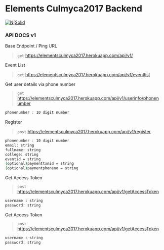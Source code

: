 # Elements Culmyca2017 Backend

[![N|Solid](http://manan.tech/images/index.png)](http://manan.tech)


### API DOCS v1

Base Endpoint / Ping URL

> `get` https://elementsculmyca2017.herokuapp.com/api/v1/

Event List

> `get` https://elementsculmyca2017.herokuapp.com/api/v1/eventlist

Get user details via phone number

> `get` https://elementsculmyca2017.herokuapp.com/api/v1/userinfo/phonenumber

```sh
phonenumber : 10 digit number
```
Register 

> `post` https://elementsculmyca2017.herokuapp.com/api/v1/register

```sh
phonenumber : 10 digit number
email: string
fullname: string
college: string
eventid = string
(optional)paymenttxnid = string
(optional)paymentphoneno = string
```
Get Access Token

> `post` https://elementsculmyca2017.herokuapp.com/api/v1/getAccessToken

```sh
username : string
password: string
```

Get Access Token

> `post` https://elementsculmyca2017.herokuapp.com/api/v1/getAccessToken

```sh
username : string
password: string
```
